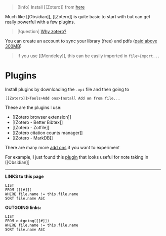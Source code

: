 > [!info] 
> Install [[Zotero]] from [here](https://www.zotero.org/)
> 

Much like [[Obsidian]], [[Zotero]] is quite basic to start with but can get really powerful with a few plugins.

> [!question] 
> [Why zotero?](https://www.zotero.org/why)

You can create an account to sync your library (free) and pdfs ([paid above 300MB](https://www.zotero.org/storage))

> If you use [[Mendeley]], this can be easily imported in `file>Import...`

# Plugins

Install plugins by downloading the `.xpi` file and then going to 
```
[[Zotero]]>Tools>Add ons>Install Add on from file...
```

These are the plugins I use:
- [[Zotero browser extension]]
- [[Zotero - Better Bibtex]]
- [[Zotero - Zotfile]]
- [[Zotero citation counts manager]]
- [[Zotero - MarkDB]]

There are many more [add ons](https://www.zotero.org/support/plugins) if you want to experiment

For example, I just found this [plugin](https://github.com/windingwind/zotero-better-notes) that looks useful for note taking in [[Obsidian]]

---
**LINKS to this page**
```dataview 
LIST 
FROM ([[#]])
WHERE file.name != this.file.name 
SORT file.name ASC
```
**OUTGOING links:**
```dataview 
LIST 
FROM outgoing([[#]])
WHERE file.name != this.file.name 
SORT file.name ASC
```

